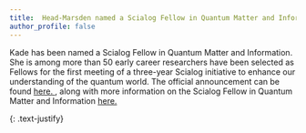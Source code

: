 ```yaml
---
title:  Head-Marsden named a Scialog Fellow in Quantum Matter and Information!
author_profile: false
---
```

 
Kade has been named a Scialog Fellow in Quantum Matter and Information. She is among 
more than 50 early career researchers have been selected as Fellows for the first 
meeting of a three-year Scialog initiative to enhance our understanding of the quantum 
world. The official announcement can be found <a href = "https://rescorp.org/2025/06/fellows-chosen-for-scialog-quantum-matter-and-information/">here. </a> ,
along with more information on the Scialog Fellow in Quantum Matter and Information 
<a href = "https://rescorp.org/scialog/quantum-matter-and-information/">here.</a> 

{: .text-justify}
